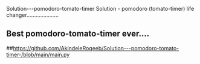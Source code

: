 Solution---pomodoro-tomato-timer
Solution - pomodoro (tomato-timer) life changer.....................

## Best pomodoro-tomato-timer ever....

##https://github.com/AkindeleRoqeeb/Solution---pomodoro-tomato-timer-/blob/main/main.py
